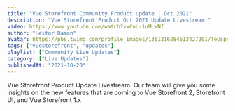 ```yaml
---
title: "Vue Storefront Community Product Update | Oct 2021"
description: "Vue Storefront Product Oct 2021 Update Livestream."
video: https://www.youtube.com/watch?v=CuU-1uMLWNI
author: "Heitor Ramon"
avatar: https://pbs.twimg.com/profile_images/1361316284613427201/TeUsp93S_400x400.jpg
tags: ["vuestorefront", "updates"]
playlist: ["Community Live Updates"]
category: ["Live Updates"]
publishedAt: "2021-10-20"
---
```

Vue Storefront Product Update Livestream. Our team will give you some insights on the new features that are coming to Vue Storefront 2, Storefront UI, and Vue Storefront 1.x